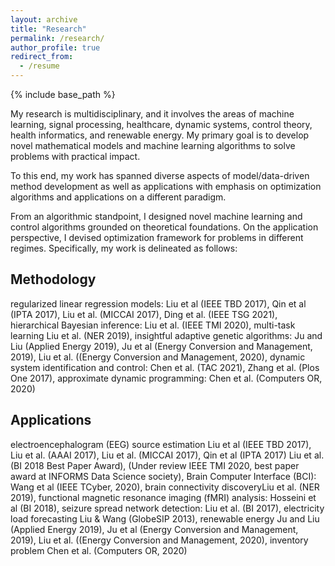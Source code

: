 ```yaml
---
layout: archive
title: "Research"
permalink: /research/
author_profile: true
redirect_from:
  - /resume
---
```


{% include base_path %}



My research is multidisciplinary, and it involves the areas of machine learning, signal processing, healthcare, dynamic systems, control theory, health informatics, and renewable energy. My primary goal is to develop novel mathematical models and machine learning algorithms to solve problems with practical impact.



To this end, my work has spanned diverse aspects of model/data-driven method development as well as applications with emphasis on optimization algorithms and applications on a different paradigm. 



From an algorithmic standpoint, I designed novel machine learning  and control algorithms grounded on theoretical foundations. On the application perspective, I devised optimization framework for problems in different regimes. Specifically, my work is  delineated as follows:

## Methodology

regularized linear regression models: Liu et al (IEEE TBD 2017), Qin et al (IPTA 2017), Liu et al. (MICCAI 2017), Ding et al. (IEEE TSG 2021), hierarchical Bayesian inference: Liu et al. (IEEE TMI 2020), multi-task learning Liu et al. (NER 2019), insightful adaptive genetic algorithms: Ju and Liu (Applied Energy 2019), Ju et al (Energy Conversion and Management, 2019), Liu et al. ((Energy Conversion and Management, 2020), dynamic system identification and control: Chen et al. (TAC 2021), Zhang et al. (Plos One 2017), approximate dynamic programming: Chen et al. (Computers OR, 2020)

## Applications

electroencephalogram (EEG) source estimation Liu et al (IEEE TBD 2017), Liu et al. (AAAI 2017), Liu et al. (MICCAI 2017), Qin et al (IPTA 2017) Liu et al. (BI 2018 Best Paper Award), (Under review IEEE TMI 2020, best paper award at INFORMS Data Science society), Brain Computer Interface (BCI): Wang et al (IEEE TCyber, 2020), brain connectivity discoveryLiu et al. (NER 2019), functional magnetic resonance imaging (fMRI) analysis: Hosseini et al (BI 2018), seizure spread network detection: Liu et al. (BI 2017), electricity load forecasting Liu & Wang (GlobeSIP 2013), renewable energy Ju and Liu (Applied Energy 2019), Ju et al (Energy Conversion and Management, 2019), Liu et al. ((Energy Conversion and Management, 2020), inventory problem Chen et al. (Computers OR, 2020)

